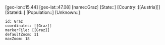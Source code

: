 ﻿---
location: [47.08,15.44]
mapzoom: [7,12] 
mapmarker: city 
type: City
tags:
- geo/City


SpocWebEntityId: 30552
isDeleted: false
confidential: public

---
[geo-lon::15.44]
[geo-lat::47.08]
[name::Graz]
[State::]
[Country::[[Austria]]]
[StateId::]
[Population::]
[Unknown::]


```leaflet
id: Graz
coordinates: [[Graz]]
markerFile: [[Graz]]
defaultZoom: 11 
maxZoom: 18
```
